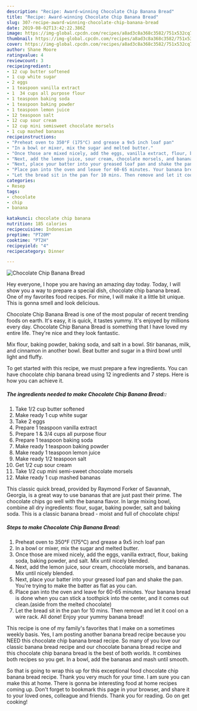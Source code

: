 ```yaml
---
description: "Recipe: Award-winning Chocolate Chip Banana Bread"
title: "Recipe: Award-winning Chocolate Chip Banana Bread"
slug: 307-recipe-award-winning-chocolate-chip-banana-bread
date: 2019-08-02T13:42:22.386Z
image: https://img-global.cpcdn.com/recipes/a8ad3c8a368c3582/751x532cq70/chocolate-chip-banana-bread-recipe-main-photo.jpg
thumbnail: https://img-global.cpcdn.com/recipes/a8ad3c8a368c3582/751x532cq70/chocolate-chip-banana-bread-recipe-main-photo.jpg
cover: https://img-global.cpcdn.com/recipes/a8ad3c8a368c3582/751x532cq70/chocolate-chip-banana-bread-recipe-main-photo.jpg
author: Shane Moore
ratingvalue: 4
reviewcount: 3
recipeingredient:
- 12 cup butter softened
- 1 cup white sugar
- 2 eggs
- 1 teaspoon vanilla extract
- 1  34 cups all purpose flour
- 1 teaspoon baking soda
- 1 teaspoon baking powder
- 1 teaspoon lemon juice
- 12 teaspoon salt
- 12 cup sour cream
- 12 cup mini semisweet chocolate morsels
- 1 cup mashed bananas
recipeinstructions:
- "Preheat oven to 350°F (175°C) and grease a 9x5 inch loaf pan"
- "In a bowl or mixer, mix the sugar and melted butter."
- "Once those are mixed nicely, add the eggs, vanilla extract, flour, baking soda, baking powder, and salt. Mix until nicely blended."
- "Next, add the lemon juice, sour cream, chocolate morsels, and bananas. Mix until nicely blended."
- "Next, place your batter into your greased loaf pan and shake the pan. You&#39;re trying to make the batter as flat as you can."
- "Place pan into the oven and leave for 60-65 minutes. Your banana bread is done when you can stick a toothpick into the center, and it comes out clean.(aside from the melted chocolate)"
- "Let the bread sit in the pan for 10 mins. Then remove and let it cool on a wire rack. All done! Enjoy your yummy banana bread!"
categories:
- Resep
tags:
- chocolate
- chip
- banana

katakunci: chocolate chip banana
nutrition: 185 calories
recipecuisine: Indonesian
preptime: "PT20M"
cooktime: "PT2H"
recipeyield: "4"
recipecategory: Dinner

---
```



![Chocolate Chip Banana Bread](https://img-global.cpcdn.com/recipes/a8ad3c8a368c3582/751x532cq70/chocolate-chip-banana-bread-recipe-main-photo.jpg)

Hey everyone, I hope you are having an amazing day today. Today, I will show you a way to prepare a special dish, chocolate chip banana bread. One of my favorites food recipes. For mine, I will make it a little bit unique. This is gonna smell and look delicious.

Chocolate Chip Banana Bread is one of the most popular of recent trending foods on earth. It's easy, it is quick, it tastes yummy. It's enjoyed by millions every day. Chocolate Chip Banana Bread is something that I have loved my entire life. They're nice and they look fantastic.

Mix flour, baking powder, baking soda, and salt in a bowl. Stir bananas, milk, and cinnamon in another bowl. Beat butter and sugar in a third bowl until light and fluffy.


To get started with this recipe, we must prepare a few ingredients. You can have chocolate chip banana bread using 12 ingredients and 7 steps. Here is how you can achieve it.

##### The ingredients needed to make Chocolate Chip Banana Bread::

1. Take 1/2 cup butter softened
1. Make ready 1 cup white sugar
1. Take 2 eggs
1. Prepare 1 teaspoon vanilla extract
1. Prepare 1 &amp; 3/4 cups all purpose flour
1. Prepare 1 teaspoon baking soda
1. Make ready 1 teaspoon baking powder
1. Make ready 1 teaspoon lemon juice
1. Make ready 1/2 teaspoon salt
1. Get 1/2 cup sour cream
1. Take 1/2 cup mini semi-sweet chocolate morsels
1. Make ready 1 cup mashed bananas


This classic quick bread, provided by Raymond Forker of Savannah, Georgia, is a great way to use bananas that are just past their prime. The chocolate chips go well with the banana flavor. In large mixing bowl, combine all dry ingredients: flour, sugar, baking powder, salt and baking soda. This is a classic banana bread - moist and full of chocolate chips! 

##### Steps to make Chocolate Chip Banana Bread:

1. Preheat oven to 350°F (175°C) and grease a 9x5 inch loaf pan
1. In a bowl or mixer, mix the sugar and melted butter.
1. Once those are mixed nicely, add the eggs, vanilla extract, flour, baking soda, baking powder, and salt. Mix until nicely blended.
1. Next, add the lemon juice, sour cream, chocolate morsels, and bananas. Mix until nicely blended.
1. Next, place your batter into your greased loaf pan and shake the pan. You&#39;re trying to make the batter as flat as you can.
1. Place pan into the oven and leave for 60-65 minutes. Your banana bread is done when you can stick a toothpick into the center, and it comes out clean.(aside from the melted chocolate)
1. Let the bread sit in the pan for 10 mins. Then remove and let it cool on a wire rack. All done! Enjoy your yummy banana bread!


This recipe is one of my family&#39;s favorites that I make on a sometimes weekly basis. Yes, I am posting another banana bread recipe because you NEED this chocolate chip banana bread recipe. So many of you love our classic banana bread recipe and our chocolate banana bread recipe and this chocolate chip banana bread is the best of both worlds. It combines both recipes so you get. In a bowl, add the bananas and mash until smooth. 

So that is going to wrap this up for this exceptional food chocolate chip banana bread recipe. Thank you very much for your time. I am sure you can make this at home. There is gonna be interesting food at home recipes coming up. Don't forget to bookmark this page in your browser, and share it to your loved ones, colleague and friends. Thank you for reading. Go on get cooking!
